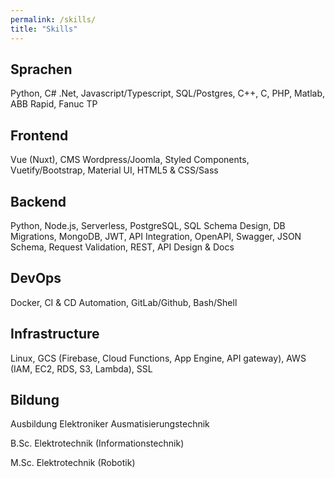 ```yaml
---
permalink: /skills/
title: "Skills"
---
```

## Sprachen
Python, C# .Net, Javascript/Typescript, SQL/Postgres, C++, C, PHP, Matlab, ABB Rapid, Fanuc TP

## Frontend
Vue (Nuxt), CMS Wordpress/Joomla, Styled Components, Vuetify/Bootstrap, Material UI, HTML5 & CSS/Sass

## Backend
Python, Node.js, Serverless, PostgreSQL, SQL Schema Design, DB Migrations, MongoDB, JWT, API Integration, OpenAPI, Swagger, JSON Schema, Request Validation, REST, API Design & Docs

## DevOps
Docker, CI & CD Automation, GitLab/Github, Bash/Shell

## Infrastructure
Linux, GCS (Firebase, Cloud Functions, App Engine, API gateway), AWS (IAM, EC2, RDS, S3, Lambda), SSL

## Bildung
Ausbildung Elektroniker Ausmatisierungstechnik

B.Sc. Elektrotechnik (Informationstechnik)

M.Sc. Elektrotechnik (Robotik)

